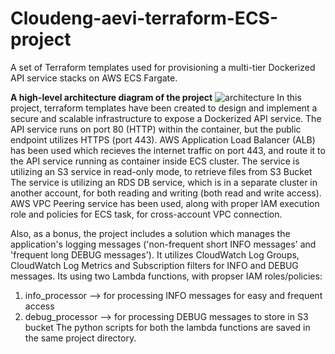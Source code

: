 # Cloudeng-aevi-terraform-ECS-project
A set of Terraform templates used for provisioning a multi-tier Dockerized API service stacks on AWS ECS Fargate.

**A high-level architecture diagram of the project**
![architecture](https://github.com/abhi13singh/cloudeng-aevi-terraform-project/assets/159575057/4700e94d-cff1-4cac-8979-71ec5621a44d)
In this project, terraform templates have been created to design and implement a secure and scalable infrastructure to expose a Dockerized API service. 
The API service runs on port 80 (HTTP) within the container, but the public endpoint utilizes HTTPS (port 443). AWS Application Load Balancer (ALB) has been used which recieves the internet traffic on port 443, and route it to the API service running as container inside ECS cluster.
The service is utilizing an S3 service in read-only mode, to retrieve files from S3 Bucket
The service is utilizing an RDS DB service, which is in a separate cluster in another account, for both reading and writing (both read and write access). AWS VPC Peering service has been used, along with proper IAM execution role and policies for ECS task, for cross-account VPC connection.

Also, as a bonus, the project includes a solution which manages the application's logging messages ('non-frequent short INFO messages' and 'frequent long DEBUG messages'). It utilizes CloudWatch Log Groups, CloudWatch Log Metrics and Subscription filters for INFO and DEBUG messages. Its using two Lambda functions, with propser IAM roles/policies:
1. info_processor --> for processing INFO messages for easy and frequent access
2. debug_processor --> for processing DEBUG messages to store in S3 bucket
The python scripts for both the lambda functions are saved in the same project directory.

